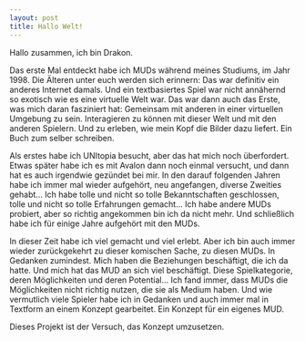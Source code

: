 ```yaml
---
layout: post
title: Hallo Welt!
---
```


Hallo zusammen, ich bin Drakon.

Das erste Mal entdeckt habe ich MUDs während meines Studiums, im Jahr 1998. Die Älteren unter euch werden sich erinnern: Das war definitiv ein anderes Internet damals. Und ein textbasiertes Spiel war nicht annähernd so exotisch wie es eine virtuelle Welt war. Das war dann auch das Erste, was mich daran fasziniert hat: Gemeinsam mit anderen in einer virtuellen Umgebung zu sein. Interagieren zu können mit dieser Welt und mit den anderen Spielern. Und zu erleben, wie mein Kopf die Bilder dazu liefert. Ein Buch zum selber schreiben.

Als erstes habe ich UNItopia besucht, aber das hat mich noch überfordert. Etwas später habe ich es mit Avalon dann noch einmal versucht, und dann hat es auch irgendwie gezündet bei mir. In den darauf folgenden Jahren habe ich immer mal wieder aufgehört, neu angefangen, diverse Zweities gehabt... Ich habe tolle und nicht so tolle Bekanntschaften geschlossen, tolle und nicht so tolle Erfahrungen gemacht... Ich habe andere MUDs probiert, aber so richtig angekommen bin ich da nicht mehr. Und schließlich habe ich für einige Jahre aufgehört mit den MUDs.

In dieser Zeit habe ich viel gemacht und viel erlebt. Aber ich bin auch immer wieder zurückgekehrt zu dieser komischen Sache, zu diesen MUDs. In Gedanken zumindest. Mich haben die Beziehungen beschäftigt, die ich da hatte. Und mich hat das MUD an sich viel beschäftigt. Diese Spielkategorie, deren Möglichkeiten und deren Potential... Ich fand immer, dass MUDs die Möglichkeiten nicht richtig nutzen, die sie als Medium haben. Und wie vermutlich viele Spieler habe ich in Gedanken und auch immer mal in Textform an einem Konzept gearbeitet. Ein Konzept für ein eigenes MUD.

Dieses Projekt ist der Versuch, das Konzept umzusetzen.

